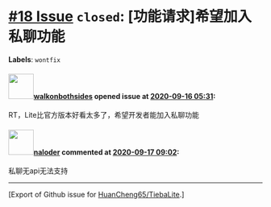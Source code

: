# [\#18 Issue](https://github.com/HuanCheng65/TiebaLite/issues/18) `closed`: [功能请求]希望加入私聊功能
**Labels**: `wontfix`


#### <img src="https://avatars.githubusercontent.com/u/35983178?u=b722731cb555b52ff93064eeae2958de7998c530&v=4" width="50">[walkonbothsides](https://github.com/walkonbothsides) opened issue at [2020-09-16 05:31](https://github.com/HuanCheng65/TiebaLite/issues/18):

RT，Lite比官方版本好看太多了，希望开发者能加入私聊功能

#### <img src="https://avatars.githubusercontent.com/u/23008346?u=d724006f85cf3497b0639dcd360f4aceb750fb63&v=4" width="50">[naloder](https://github.com/naloder) commented at [2020-09-17 09:02](https://github.com/HuanCheng65/TiebaLite/issues/18#issuecomment-694099669):

私聊无api无法支持


-------------------------------------------------------------------------------



[Export of Github issue for [HuanCheng65/TiebaLite](https://github.com/HuanCheng65/TiebaLite).]
